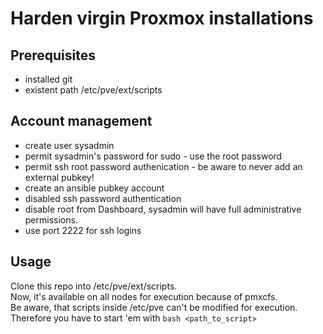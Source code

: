 # Harden virgin Proxmox installations

## Prerequisites
- installed git
- existent path /etc/pve/ext/scripts

## Account management
- create user sysadmin
- permit sysadmin's password for sudo - use the root password
- permit ssh root password authenication - be aware to never add an external pubkey!
- create an ansible pubkey account
- disabled ssh password authentication
- disable root from Dashboard, sysadmin will have full administrative permissions.
- use port 2222 for ssh logins

## Usage

Clone this repo into /etc/pve/ext/scripts.  
Now, it's available on all nodes for execution because of pmxcfs.  
Be aware, that scripts inside /etc/pve can't be modified for execution.  
Therefore you have to start 'em with `bash <path_to_script>` 